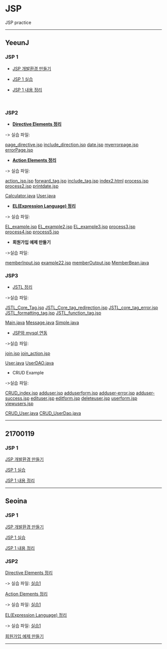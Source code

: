 # JSP
JSP practice

------
## YeeunJ

### JSP 1
+ [JSP 개발환경 만들기](https://velog.io/@ye050425/JSP-개발환경-만들기-3ak54mdaf7)

+ [JSP 1 실습](https://github.com/YeeunJ/JSP/tree/master/YeeunJ_JSP/WebContent)

+ [JSP 1 내용 정리](https://velog.io/@ye050425/JSP-JSP-내용-정리-efk54rj2d7)
<br/>

### JSP2
+ **[Directive Elements 정리](https://velog.io/@ye050425/JSP-JSP-directive-%EC%A0%95%EB%A6%AC)**

-> 실습 파일:

[page_directive.jsp](./YeeunJ_JSP/WebContent/page_directive.jsp) 
[include_direction.jsp](./YeeunJ_JSP/WebContent/include_direction.jsp) 
[date.jsp](./YeeunJ_JSP/WebContent/date.jsp) 
[myerrorpage.jsp](./YeeunJ_JSP/WebContent/myerrorpage.jsp) 
[errorPage.jsp](./YeeunJ_JSP/WebContent/errorPage.jsp) 

+ **[Action Elements 정리](https://velog.io/@ye050425/JSP-JSP-Action-Tags-%EC%A0%95%EB%A6%AC)**

-> 실습 파일: 

[action_jsp.jsp](./YeeunJ_JSP/WebContent/action_jsp.jsp)
[forward_tag.jsp](./YeeunJ_JSP/WebContent/forward_tag.jsp)
[include_tag.jsp](./YeeunJ_JSP/WebContent/include_tag.jsp)
[index2.html](./YeeunJ_JSP/WebContent/index2.html)
[process.jsp](./YeeunJ_JSP/WebContent/process.jsp)
[process2.jsp](./YeeunJ_JSP/WebContent/process2.jsp)
[printdate.jsp](./YeeunJ_JSP/WebContent/printdate.jsp)

[Calculator.java](./YeeunJ_JSP/src/com/hello/Calculator.java)
[User.java](./YeeunJ_JSP/src/com/hello/User.java)

+ **[EL(Expression Language) 정리](https://velog.io/@ye050425/JSP-Expression-Language-EL-%EB%82%B4%EC%9A%A9-%EC%A0%95%EB%A6%AC)**

-> 실습 파일: 

[EL_example.jsp](./YeeunJ_JSP/WebContent/EL_example.jsp)
[EL_example2.jsp](./YeeunJ_JSP/WebContent/EL_example2.jsp)
[EL_example3.jsp](./YeeunJ_JSP/WebContent/EL_example3.jsp)
[process3.jsp](./YeeunJ_JSP/WebContent/process3.jsp)
[process4.jsp](./YeeunJ_JSP/WebContent/process4.jsp)
[process5.jsp](./YeeunJ_JSP/WebContent/process5.jsp)

+ **회원가입 예제 만들기**

->실습 파일: 

[memberInput.jsp](./YeeunJ_JSP/WebContent/memberInput.jsp)
[example22.jsp](./YeeunJ_JSP/WebContent/example22.jsp)
[memberOutput.jsp](./YeeunJ_JSP/WebContent/memberOutput.jsp)
[MemberBean.java](./YeeunJ_JSP/src/com/hello/MemberBean.java)
<br/>

### JSP3

+ [JSTL 정리](https://velog.io/@ye050425/JSP-JSTL-%EC%A0%95%EB%A6%AC)

->실습 파일:

[JSTL_Core_Tag.jsp](./YeeunJ_JSP/WebContent/JSTL_Core_Tag.jsp)
[JSTL_Core_tag_redirection.jsp](./YeeunJ_JSP/WebContent/JSTL_Core_tag_redirection.jsp)
[JSTL_core_tag_error.jsp](./YeeunJ_JSP/WebContent/JSTL_core_tag_error.jsp)
[JSTL_formatting_tag.jsp](./YeeunJ_JSP/WebContent/JSTL_formatting_tag.jsp)
[JSTL_function_tag.jsp](./YeeunJ_JSP/WebContent/JSTL_function_tag.jsp)

[Main.java](./YeeunJ_JSP/src/com/hello/Main.java)
[Message.java](./YeeunJ_JSP/src/com/hello/Message.java)
[Simple.java](./YeeunJ_JSP/src/com/hello/Simple.java)

+ [JSP와 mysql 연동](https://velog.io/@ye050425/JSP-JSP%EC%99%80-mysql-%EC%97%B0%EB%8F%99-wdk57jqr43)

->실습 파일:

[join.jsp](./YeeunJ_JSP/WebContent/join.jsp)
[join_action.jsp](./YeeunJ_JSP/WebContent/join_action.jsp)

[User.java](./YeeunJ_JSP/src/com/hello/User.java)
[UserDAO.java](./YeeunJ_JSP/src/com/hello/UserDAO.java)

+ CRUD Example

->실습 파일:

[CRUD_index.jsp](./YeeunJ_JSP/WebContent/CRUD_index.jsp)
[adduser.jsp](./YeeunJ_JSP/WebContent/adduser.jsp)
[adduserform.jsp](./YeeunJ_JSP/WebContent/adduserform.jsp)
[adduser-error.jsp](./YeeunJ_JSP/WebContent/adduser-error.jsp)
[adduser-success.jsp](./YeeunJ_JSP/WebContent/adduser-success.jsp)
[edituser.jsp](./YeeunJ_JSP/WebContent/edituser.jsp)
[editform.jsp](./YeeunJ_JSP/WebContent/editform.jsp)
[deleteuser.jsp](./YeeunJ_JSP/WebContent/deleteuser.jsp)
[userform.jsp](./YeeunJ_JSP/WebContent/userform.jsp)
[viewusers.jsp](./YeeunJ_JSP/WebContent/viewusers.jsp)

[CRUD_User.java](./YeeunJ_JSP/src/com/hello/CRUD_User.java)
[CRUD_UserDao.java](./YeeunJ_JSP/src/com/hello/CRUD_UserDao.java)

-------

## 21700119

### JSP 1
[JSP 개발환경 만들기](https://dynalist.io/d/xqTmqvgQJFBj72s0o3O8txGe)

[JSP 1 실습](https://github.com/YeeunJ/JSP/tree/master/project/WebContent)

[JSP 1 내용 정리]()

-------

## Seoina

### JSP 1
[JSP 개발환경 만들기](https://velog.io/@sia2650/개발환경-설치-방법-41k54z4ch4)

[JSP 1 실습](https://github.com/YeeunJ/JSP/tree/master/JSP/WebContent)

[JSP 1 내용 정리](https://velog.io/@sia2650/JSPtutorial)


### JSP2
[Directive Elements 정리](https://velog.io/@sia2650/Expression-Language-EL-in-JSP-9tk566vm0x)

-> 실습 파일: [실습1](https://github.com/YeeunJ/JSP/blob/master/JSP/WebContent/0109/directives.jsp)

[Action Elements 정리](https://velog.io/@sia2650/JSP-Action-Elements-61k564ks5t)

-> 실습 파일: [실습1](https://github.com/YeeunJ/JSP/blob/master/JSP/WebContent/0109/actions.jsp)

[EL(Expression Language) 정리](https://velog.io/@sia2650/Expression-Language-EL-in-JSP-9tk566vm0x)

-> 실습 파일: [실습1](https://github.com/YeeunJ/JSP/blob/master/JSP/WebContent/0109/expression.jsp)

[회원가입 예제 만들기](https://github.com/YeeunJ/JSP/blob/master/JSP/WebContent/0109/input.jsp)

-------
